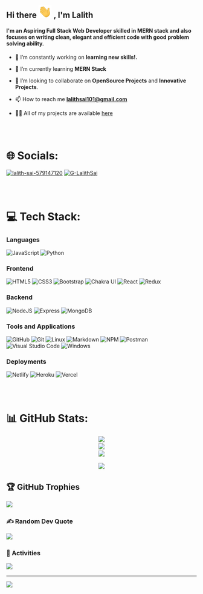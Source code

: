 ## Hi there <img src="https://raw.githubusercontent.com/ABSphreak/ABSphreak/master/gifs/Hi.gif" width="35"> , I'm Lalith

#### I'm an Aspiring Full Stack Web Developer skilled in MERN stack and also focuses on writing clean, elegant and efficient code with good problem solving ability.

- 🔭 I’m constantly working on **learning new skills!.**

- 🌱 I’m currently learning **MERN Stack**

- 👯 I’m looking to collaborate on **OpenSource Projects** and **Innovative Projects**.

- 📫 How to reach me **lalithsai101@gmail.com**

- 👨‍💻 All of my projects are available [here](https://lalithsai.vercel.app/)

<br/>
<br/>

# 🌐 Socials:

<p align="left">
<a href="https://linkedin.com/in/lalith-sai-579147120" target="_blank"><img src="https://img.shields.io/badge/LinkedIn-0179AF?style=for-the-badge&logo=linkedin" alt="lalith-sai-579147120" /></a>
<a href="https://leetcode.com/G-LalithSai/" target="_blank"><img src="https://img.shields.io/badge/LeetCode-333333?style=for-the-badge&logo=leetcode" alt="G-LalithSai" /></a>
</p>

<br/>
<br/>

# 💻 Tech Stack:

### Languages

![JavaScript](https://img.shields.io/badge/Javascript-333333?style=for-the-badge&logo=javascript&logoColor=FFEB3B)
![Python](https://img.shields.io/badge/python-3670A0?style=for-the-badge&logo=python&logoColor=ffdd54)

### Frontend

![HTML5](https://img.shields.io/badge/html5-%23E34F26.svg?style=for-the-badge&logo=html5&logoColor=white)
![CSS3](https://img.shields.io/badge/css3-%231572B6.svg?style=for-the-badge&logo=css3&logoColor=white)
![Bootstrap](https://img.shields.io/badge/-Bootstrap-5C2D91?style=for-the-badge&logo=bootstrap&logoColor=white)
![Chakra UI](https://img.shields.io/badge/Chakra%20UI-009688?style=for-the-badge&logo=chakraui&logoColor=white)
![React](https://img.shields.io/badge/react-%2320232a.svg?style=for-the-badge&logo=react&logoColor=%2361DAFB)
![Redux](https://img.shields.io/badge/redux-673AB7?style=for-the-badge&logo=redux)

### Backend

![NodeJS](https://img.shields.io/badge/-Node%20js-6EBF20?logo=node.js&logoColor=FFFFFF&style=for-the-badge)
![Express](https://img.shields.io/badge/-EXPRESS%20JS-000000?logo=express&logoColor=FFFFFF&style=for-the-badge)
![MongoDB](https://img.shields.io/badge/-MongoDB-47A248?logo=mongodb&logoColor=004B1E&style=for-the-badge)

### Tools and Applications

![GitHub](https://img.shields.io/badge/-GitHub-000000?style=for-the-badge&logo=github&logoColor=white)
![Git](https://img.shields.io/badge/-Git-E54E1E?style=for-the-badge&logo=git&logoColor=white)
![Linux](https://img.shields.io/badge/Linux-191919?style=for-the-badge&logo=linux)
![Markdown](https://img.shields.io/badge/-Markdown-05122A?style=for-the-badge&logo=markdown)
![NPM](https://img.shields.io/badge/-NPM-F44336?style=for-the-badge&logo=npm&logoColor=red)
![Postman](https://img.shields.io/badge/Postman-FF5722?style=for-the-badge&logo=postman&logoColor=white)
![Visual Studio Code](https://img.shields.io/badge/-Visual%20Studio%20Code-007ACC?style=for-the-badge&logo=visual-studio-code)
![Windows](https://img.shields.io/badge/Windows-2196F3?logo=windows&style=for-the-badge)

### Deployments

![Netlify](https://img.shields.io/badge/netlify-%23000000.svg?style=for-the-badge&logo=netlify&logoColor=#00C7B7) 
![Heroku](https://img.shields.io/badge/heroku-%23430098.svg?style=for-the-badge&logo=heroku&logoColor=white) 
![Vercel](https://img.shields.io/badge/vercel-%23000000.svg?style=for-the-badge&logo=vercel&logoColor=white)

<br/>
<br/>

# 📊 GitHub Stats:

<div align="center">

![](https://github-readme-stats.vercel.app/api?username=G-LalithSai&theme=github_dark&hide_border=false&include_all_commits=true&count_private=true)<br/>
![](https://github-readme-streak-stats.herokuapp.com/?user=G-LalithSai&theme=github_dark&hide_border=false)<br/>
![](https://github-readme-stats.vercel.app/api/top-langs/?username=G-LalithSai&theme=github_dark&hide_border=false&include_all_commits=true&count_private=true&layout=compact)

![](https://github-profile-summary-cards.vercel.app/api/cards/profile-details?username=G-LalithSai&theme=github_dark)

</div>
  
## 🏆 GitHub Trophies

![](https://github-profile-trophy.vercel.app/?username=G-LalithSai&theme=onedark&no-frame=false&no-bg=false&margin-w=4)

### ✍️ Random Dev Quote

![](https://quotes-github-readme.vercel.app/api?type=horizontal&theme=radical)

### 🤖 Activities

![](https://activity-graph.herokuapp.com/graph?username=G-LalithSai&theme=redical)

---

[![](https://visitcount.itsvg.in/api?id=G-LalithSai&icon=3&color=8)](https://visitcount.itsvg.in)
